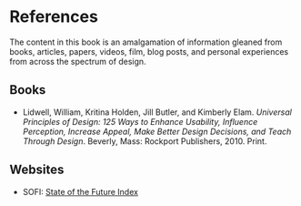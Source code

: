 # References
The content in this book is an amalgamation of information gleaned from books, articles, papers, videos, film, blog posts, and personal experiences from across the spectrum of design.

## Books

- Lidwell, William, Kritina Holden, Jill Butler, and Kimberly Elam. *Universal Principles of Design: 125 Ways to Enhance Usability, Influence Perception, Increase Appeal, Make Better Design Decisions, and Teach Through Design*. Beverly, Mass: Rockport Publishers, 2010. Print.


## Websites

- SOFI: [State of the Future Index](http://www.millennium-project.org/millennium/SOFI.html)

